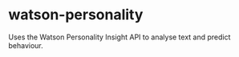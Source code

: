 # watson-personality
Uses the Watson Personality Insight API to analyse text and predict behaviour.
